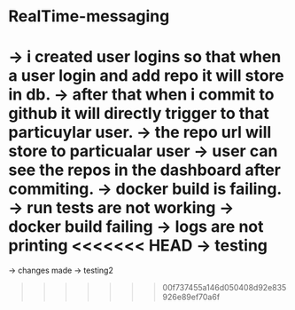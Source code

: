 # RealTime-messaging
-> i created user logins so that when a user login and add repo it will store in db.
-> after that when i commit to github it will directly trigger to that particuylar user.
-> the repo url will store to particualar user
-> user can see the repos in the dashboard after commiting.
-> docker build is failing.
-> run tests are not working
-> docker build failing
-> logs are not printing
<<<<<<< HEAD
-> testing
=======
-> changes made
-> testing2
>>>>>>> 00f737455a146d050408d92e835926e89ef70a6f
